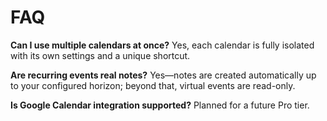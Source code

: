 # FAQ

**Can I use multiple calendars at once?**
Yes, each calendar is fully isolated with its own settings and a unique shortcut.

**Are recurring events real notes?**
Yes—notes are created automatically up to your configured horizon; beyond that, virtual events are read-only.

**Is Google Calendar integration supported?**
Planned for a future Pro tier.
